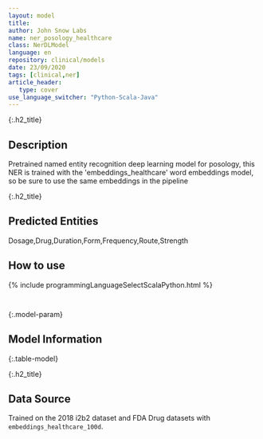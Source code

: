 ```yaml
---
layout: model
title: 
author: John Snow Labs
name: ner_posology_healthcare
class: NerDLModel
language: en
repository: clinical/models
date: 23/09/2020
tags: [clinical,ner]
article_header:
   type: cover
use_language_switcher: "Python-Scala-Java"
---
```


{:.h2_title}
## Description 
Pretrained named entity recognition deep learning model for posology, this NER is trained with the 'embeddings_healthcare' word embeddings model, so be sure to use the same embeddings in the pipeline

 {:.h2_title}
## Predicted Entities
Dosage,Drug,Duration,Form,Frequency,Route,Strength 



## How to use 
<div class="tabs-box" markdown="1">

{% include programmingLanguageSelectScalaPython.html %}

```python

```

```scala

```
</div>



{:.model-param}
## Model Information
{:.table-model}





{:.h2_title}
## Data Source
Trained on the 2018 i2b2 dataset and FDA Drug datasets with `embeddings_healthcare_100d`.

